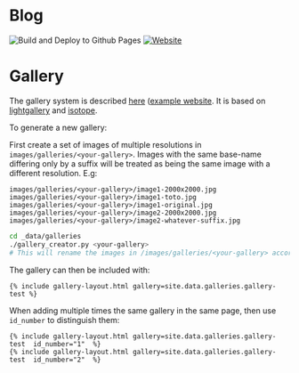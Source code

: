# Blog

![Build and Deploy to Github Pages](https://github.com/arntanguy/blog/workflows/Build%20and%20Deploy%20to%20Github%20Pages/badge.svg)
[![Website](https://img.shields.io/badge/website-online-brightgreen?logo=read-the-docs&style=flat)](https://arntanguy.github.io/blog/)


# Gallery

The gallery system is described [here](https://olivierpieters.be/blog/2016/02/26/creating-a-jekyll-image-gallery) ([example website](https://opieters.github.io/jekyll-image-gallery-example/photography/). It is based on [lightgallery](https://github.com/sachinchoolur/lightGallery) and [isotope](https://github.com/metafizzy/isotope).

To generate a new gallery:

First create a set of images of multiple resolutions in `images/galleries/<your-gallery>`. Images with the same base-name differing only by a suffix will be treated as being the same image with a different resolution. E.g:

```
images/galleries/<your-gallery>/image1-2000x2000.jpg
images/galleries/<your-gallery>/image1-toto.jpg
images/galleries/<your-gallery>/image1-original.jpg
images/galleries/<your-gallery>/image2-2000x2000.jpg
images/galleries/<your-gallery>/image2-whatever-suffix.jpg
```

```sh
cd _data/galleries
./gallery_creator.py <your-gallery>
# This will rename the images in /images/galleries/<your-gallery> according to their resolution and create a <your-gallery>.yml file containting its configuration
```

The gallery can then be included with:

```
{% include gallery-layout.html gallery=site.data.galleries.gallery-test %}
```

When adding multiple times the same gallery in the same page, then use `id_number` to distinguish them:

```
{% include gallery-layout.html gallery=site.data.galleries.gallery-test  id_number="1"  %}
{% include gallery-layout.html gallery=site.data.galleries.gallery-test  id_number="2"  %}
```

